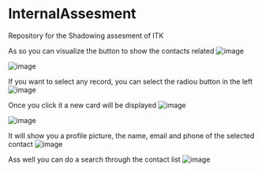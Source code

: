 # InternalAssesment
Repository for the Shadowing assesment of ITK

As so you can visualize the button to show the contacts related
![image](https://user-images.githubusercontent.com/113453096/215995003-c2ebc37f-6877-41a2-bafb-9d99ed1454c0.png)

![image](https://user-images.githubusercontent.com/113453096/215995094-8ff8d1f5-3796-4f1d-8192-d062fa397648.png)

If you want to select any record, you can select the radiou button in the left
![image](https://user-images.githubusercontent.com/113453096/215995271-85ec2813-cf27-4e87-91e5-b452ca720d0b.png)

Once you click it a new card will be displayed
![image](https://user-images.githubusercontent.com/113453096/215995401-01ca9d7c-baf1-4e97-ade4-677db8c5d5d7.png)

![image](https://user-images.githubusercontent.com/113453096/215995477-c2565037-6bc9-4f98-b089-932d889a1d2f.png)

It will show you a profile picture, the name, email and phone of the selected contact
![image](https://user-images.githubusercontent.com/113453096/215995504-572b8c34-ac8b-4558-8d0c-60bbea3dc422.png)

Ass well you can do a search through the contact list
![image](https://user-images.githubusercontent.com/113453096/215995811-add03d13-2a44-4dc5-a727-64b848c9ade5.png)

